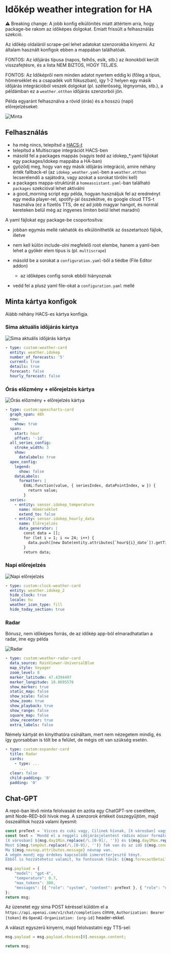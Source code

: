 # Időkép weather integration for HA

⚠️ Breaking change: A jobb konfig elkülönítés miatt áttértem arra, hogy package-be rakom az időképes
dolgokat. Emiatt frissült a felhasználás szekció.

Az időkép oldaláról scrape-pel lehet adatokat szenzorokba kinyerni. Az általam használt konfigok ebben a mappában találhatóak.

FONTOS: Az időjárás típusa (napos, felhős, esik, stb.) az ikonokból került visszafejtésre, és a lista NEM BIZTOS, HOGY TELJES.

FONTOS: Az Időképről nem minden adatot nyertem eddig ki (főleg a típus, hőmérséklet és a csapadék volt fókuszban), így 1-2 helyen egy másik időjárás integrációból veszek dolgokat (pl. szélerősség, légnyomás, stb.), a példámban ez a `weather.otthon` időjárás szenzorból jön.

Példa egyaránt felhasználva a rövid (órás) és a hosszú (napi) előrejelzéseket:

![Minta](/assets/sample.png)

## Felhasználás

- ha még nincs, telepítsd a [HACS-t](https://hacs.xyz/)
- telepítsd a Multiscrape integrációt HACS-ben
- másold fel a packages mappás (vagyis tedd az idokep_*.yaml fájlokat egy packages/idokep mappába a HA-ban)
- győződj meg, hogy van egy másik időjárás integráció, amire néhány érték fallback-el (az `idokep_weather.yaml`-ben a `weather.otthon` lecserélendő a sajátodra, vagy azokat a sorokat törölni kell)
- a packages mappa-struktúrát a `homeassistant.yaml`-ban található `packages` szekcióval lehet aktiválni
- a good_morning script egy példa, hogyan használjuk fel az eredményt egy media player-rel, spotify-jal összekötve, és google cloud TTS-t használva (ez a fizetős TTS, de ez ad jobb magyar hangot, és normál kereteken belül még az ingyenes limiten belül lehet maradni)

A yaml fájlokat egy package-be csoportosítva:

- jobban egymás mellé rakhatók és elkülöníthetők az összetartozó fájlok, illetve
- nem kell külön include-olni megfelelő root elembe, hanem a yaml-ben lehet a gyökér elem típus is (pl. `multiscrape`)

- másold be a sorokat a `configuration.yaml`-ből a tiédbe (File Editor addon)
  - az időképes config sorok ebből hiányoznak
- vedd fel a plusz yaml file-okat a `configuration.yaml` mellé

## Minta kártya konfigok

Alább néhány HACS-es kártya konfigja.

### Sima aktuális időjárás kártya

![Sima aktuális időjárás kártya](/assets/idokep1.png)

```yaml
- type: custom:weather-card
  entity: weather.idokep
  number_of_forecasts: '5'
  current: true
  details: true
  forecast: false
  hourly_forecast: false
```

### Órás előzmény + előrejelzés kártya

![Órás előzmény + előrejelzés kártya](/assets/idokep2.png)

```yaml
- type: custom:apexcharts-card
  graph_span: 48h
  now:
    show: true
  span:
    start: hour
    offset: '-1d'
  all_series_config:
    stroke_width: 3
    show:
      datalabels: true
  apex_config:
    legend:
      show: false
    dataLabels:
      formatter: |
        EVAL:function(value, { seriesIndex, dataPointIndex, w }) {
          return value;
        }
  series:
    - entity: sensor.idokep_temperature
      name: Hőmérséklet
      extend_to: false
    - entity: sensor.idokep_hourly_data
      name: Előrejelzés
      data_generator: |
        const data = [];
        for (let i = 1; i <= 24; i++) {
          data.push([new Date(entity.attributes[`hour${i}_date`]).getTime(), entity.attributes[`hour${i}_temperature`]])
        }
        return data;
```

### Napi előrejelzés

![Napi előrejelzés](/assets/idokep3.png)

```yaml
- type: custom:clock-weather-card
  entity: weather.idokep_2
  hide_clock: true
  locale: hu
  weather_icon_type: fill
  hide_today_section: true
```

### Radar

Bónusz, nem időképes forrás, de az időkép app-ból elmaradhatatlan a radar, íme egy példa

![Radar](/assets/idokep4.png)

```yaml
- type: custom:weather-radar-card
  data_source: RainViewer-UniversalBlue
  map_style: Voyager
  zoom_level: 8
  marker_latitude: 47.4394497
  marker_longitude: 18.8695576
  show_marker: true
  static_map: false
  show_scale: false
  show_zoom: true
  show_playback: true
  show_range: false
  square_map: false
  show_recenter: true
  extra_labels: false
```

Némely kártyát én kinyithatóra csináltam, mert nem nézegetem mindig, és így gyorsabban is tölt be a
felület, de mégis ott van szükség esetén.

```yaml
- type: custom:expander-card
  title: Radar
  cards:
    - type: ...
      ...
  clear: false
  child-padding: '0'
  padding: '0'
```

## Chat-GPT

A repó-ban lévő minta felolvasást én azóta egy ChatGPT-sre cseréltem, amit Node-RED-ből hívok meg. A szenzorok értékeit összegyűjtöm, majd összeállítok hozzá valami ilyesmit:

```javascript
const preText = `Vicces és cuki vagy, Cilinek hívnak, [X városban] vagy.`
const text = `Mondd el a reggeli időjárásjelentést rádiós műsor formátumban legfeljebb 6 mondatban.
[X városban] ${msg.day1Min.replace(/\.[0-9]/, '')} és ${msg.day1Max.replace(/\.[0-9]/, '')}  fok között lesz a hőmérséklet és az idő ${msg.day1CondHu}.
Most ${msg.tempOut.replace(/\.[0-9]/, '')} fok van és az idő ${msg.condition}.
Ma ${msg.nevnap.attributes.message} névnap van.
A végén mondj egy érdekes kapcsolódó ismeretterjesztő tényt.
Ebből is hozzátehetsz valamit, ha fontosnak tűnik: ${msg.forecastDetailsEntity.attributes.reszletek}`;

msg.payload = {
    "model": "gpt-4",
    "temperature": 0.7,
    "max_tokens": 300,
    "messages": [{ "role": "system", "content": preText }, { "role": "user", "content": text }]
};
return msg;
```

Az üzenetet egy sima POST kéréssel küldöm el a `https://api.openai.com/v1/chat/completions` címre, `Authorization: Bearer [token]` és `OpenAI-Organization: [org-id]` header-ekkel.

A választ egyszerű kinyerni, majd felolvastatni egy TTS-sel:

```javascript
msg.payload = msg.payload.choices[0].message.content;

return msg;
```
